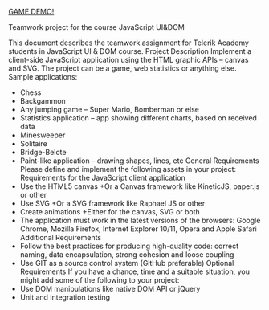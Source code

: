 [GAME DEMO!](https://cdn.rawgit.com/Belev/TeamJade-JavaScriptUI-DOM/master/Minesweeper/Minesweeper/index.html)

Teamwork project for the course JavaScript UI&DOM

This document describes the teamwork assignment for Telerik Academy students in JavaScript 
UI & DOM course. 
Project Description 
Implement a client-side JavaScript application using the HTML graphic APIs – canvas and SVG. 
The project can be a game, web statistics or anything else. Sample applications: 
- Chess 
- Backgammon 
- Any jumping game – Super Mario, Bomberman or else 
- Statistics application – app showing different charts, based on received data 
- Minesweeper 
- Solitaire 
- Bridge-Belote 
- Paint-like application – drawing shapes, lines, etc 
General Requirements 
Please define and implement the following assets in your project: 
Requirements for the JavaScript client application 
- Use the HTML5 canvas 
	+Or a Canvas framework like KineticJS, paper.js or other 
- Use SVG 
	+Or a SVG framework like Raphael JS or other 
- Create animations 
	+Either for the canvas, SVG or both 
- The application must work in the latest versions of the browsers: Google Chrome, 
Mozilla Firefox, Internet Explorer 10/11, Opera and Apple Safari 
Additional Requirements 
- Follow the best practices for producing high-quality code: correct naming, data 
encapsulation, strong cohesion and loose coupling 
- Use GIT as a source control system (GitHub preferable) 
Optional Requirements 
If you have a chance, time and a suitable situation, you might add some of the following to 
your project: 
- Use DOM manipulations like native DOM API or jQuery 
- Unit and integration testing
